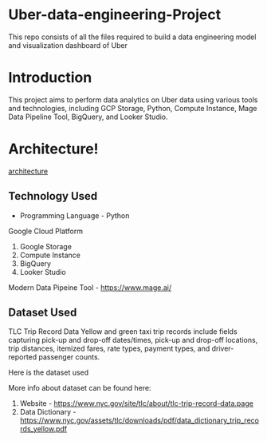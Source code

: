 # Uber-data-engineering-Project
This repo consists of all the files required to build a data engineering model and visualization dashboard  of Uber 
# Introduction
This project aims to perform data analytics on Uber data using various tools and technologies, including GCP Storage, Python, Compute Instance, Mage Data Pipeline Tool, BigQuery, and Looker Studio.
# Architecture!
[architecture](https://github.com/Prajwal2998/Uber-data-engineering-Project/assets/127963693/662b2fa7-7660-459c-afbd-5fa0af67a59f)
## Technology Used
- Programming Language - Python

Google Cloud Platform
1. Google Storage
2. Compute Instance 
3. BigQuery
4. Looker Studio

Modern Data Pipeine Tool - https://www.mage.ai/
## Dataset Used
TLC Trip Record Data
Yellow and green taxi trip records include fields capturing pick-up and drop-off dates/times, pick-up and drop-off locations, trip distances, itemized fares, rate types, payment types, and driver-reported passenger counts. 

Here is the dataset used 

More info about dataset can be found here:
1. Website - https://www.nyc.gov/site/tlc/about/tlc-trip-record-data.page
2. Data Dictionary - https://www.nyc.gov/assets/tlc/downloads/pdf/data_dictionary_trip_records_yellow.pdf
